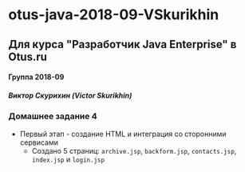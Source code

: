 # otus-java-2018-09-VSkurikhin
## Для курса "Разработчик Java Enterprise" в Otus.ru

#### Группа 2018-09
##### Виктор Скурихин (Victor Skurikhin)

### Домашнее задание 4
 * Первый этап - создание HTML и интеграция со сторонними сервисами
   * Создано 5 страниц: `archive.jsp`, `backform.jsp`, `contacts.jsp`, `index.jsp` и `login.jsp`
